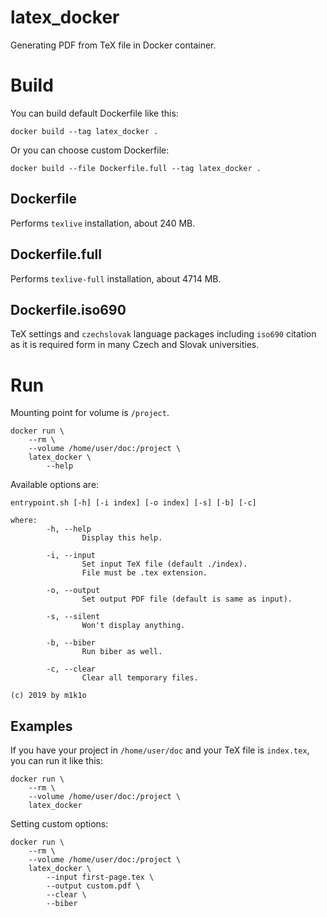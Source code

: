 # latex_docker
Generating PDF from TeX file in Docker container.

# Build

You can build default Dockerfile like this:
```
docker build --tag latex_docker .
```

Or you can choose custom Dockerfile:
```
docker build --file Dockerfile.full --tag latex_docker .
```

## Dockerfile
Performs `texlive` installation, about 240 MB. 

## Dockerfile.full
Performs `texlive-full` installation, about 4714 MB.

## Dockerfile.iso690
TeX settings and `czechslovak` language packages including `iso690` citation as it is required form in many Czech and Slovak universities.

# Run

Mounting point for volume is `/project`.
```
docker run \
	--rm \
	--volume /home/user/doc:/project \
	latex_docker \
		--help
```

Available options are:
```
entrypoint.sh [-h] [-i index] [-o index] [-s] [-b] [-c]

where:
        -h, --help
                Display this help.

        -i, --input
                Set input TeX file (default ./index).
                File must be .tex extension.

        -o, --output
                Set output PDF file (default is same as input).

        -s, --silent
                Won't display anything.

        -b, --biber
                Run biber as well.

        -c, --clear
                Clear all temporary files.

(c) 2019 by m1k1o
```

## Examples

If you have your project in `/home/user/doc` and your TeX file is `index.tex`, you can run it like this:
```
docker run \
	--rm \
	--volume /home/user/doc:/project \
	latex_docker
```

Setting custom options:
```
docker run \
	--rm \
	--volume /home/user/doc:/project \
	latex_docker \
		--input first-page.tex \
		--output custom.pdf \
		--clear \
		--biber
```